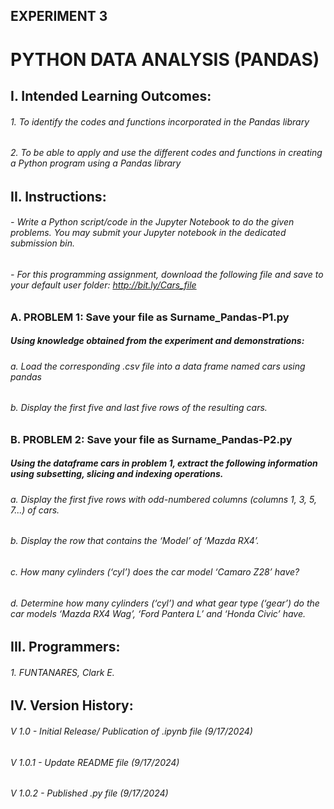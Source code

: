 ## EXPERIMENT 3
# PYTHON DATA ANALYSIS (PANDAS)
## I. Intended Learning Outcomes:
###### 1. To identify the codes and functions incorporated in the Pandas library
###### 2. To be able to apply and use the different codes and functions in creating a Python program using a Pandas library
## II. Instructions:
###### - Write a Python script/code in the Jupyter Notebook to do the given problems. You may submit your Jupyter notebook in the dedicated submission bin.
###### - For this programming assignment, download the following file and save to your default user folder: http://bit.ly/Cars_file
### A. PROBLEM 1: Save your file as Surname_Pandas-P1.py
##### Using knowledge obtained from the experiment and demonstrations:
###### a. Load the corresponding .csv file into a data frame named cars using pandas
###### b. Display the first five and last five rows of the resulting cars.
### B. PROBLEM 2: Save your file as Surname_Pandas-P2.py
##### Using the dataframe cars in problem 1, extract the following information using subsetting, slicing and indexing operations.
###### a. Display the first five rows with odd-numbered columns (columns 1, 3, 5, 7...) of cars.
###### b. Display the row that contains the ‘Model’ of ‘Mazda RX4’.
###### c. How many cylinders (‘cyl’) does the car model ‘Camaro Z28’ have?
###### d. Determine how many cylinders (‘cyl’) and what gear type (‘gear’) do the car models ‘Mazda RX4 Wag’, ‘Ford Pantera L’ and ‘Honda Civic’ have.
## III. Programmers:
###### 1. FUNTANARES, Clark E.
## IV. Version History:
###### V 1.0 - Initial Release/ Publication of .ipynb file (9/17/2024)
###### V 1.0.1 - Update README file (9/17/2024)
###### V 1.0.2 - Published .py file (9/17/2024)
